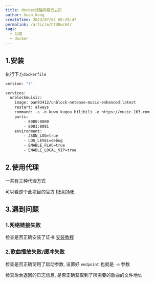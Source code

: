 ```yaml
---
title: docker搭建网易云去灰
author: huan_kong
createTime: 2023/07/02 00:29:47
permalink: /article/htd0wc64/
tags: 
  - 后端
  - docker
---
```


## 1.安装

执行下方`dockerfile`

~~~dockerfile
version: "3"

services:
  unblockmuisic:
    image: pan93412/unblock-netease-music-enhanced:latest
    restart: always
    command: -s -o kuwo kugou bilibili -e https://music.163.com
    ports:
        - 8080:8080
        - 8081:8081
    environment:
        - JSON_LOG=true
        - LOG_LEVEL=debug
        - ENABLE_FLAC=true
        - ENABLE_LOCAL_VIP=true
~~~

## 2.使用代理

一共有三种代理方式

可以看这个此项目的官方 [README](https://github.com/UnblockNeteaseMusic/server/#%E6%96%B9%E6%B3%95-1-%E4%BF%AE%E6%94%B9-hosts)

## 3.遇到问题

### 1.网络链接失败

检查是否正确安装了证书
[安装教程](https://github.com/UnblockNeteaseMusic/server/discussions/426)

### 2.歌曲播放失败/缓冲失败

检查是否正确使用了启动参数, 设置好 `endpoint` 也就是 `-e` 参数

检查后台返回的日志信息, 是否正确获取到了所需要的歌曲的文件地址
